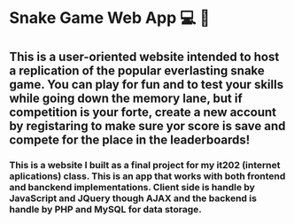 # Snake Game Web App 💻 🐍

## This is a user-oriented website intended to host a replication of the popular everlasting snake game. You can play for fun and to test your skills while going down the memory lane, but if competition is your forte, create a new account by registaring to make sure yor score is save and compete for the place in the leaderboards!

### This is a website I built as a final project for my it202 (internet aplications) class. This is an app that works with both frontend and banckend implementations. Client side is handle by JavaScript and JQuery though AJAX and the backend is handle by PHP and MySQL for data storage.
